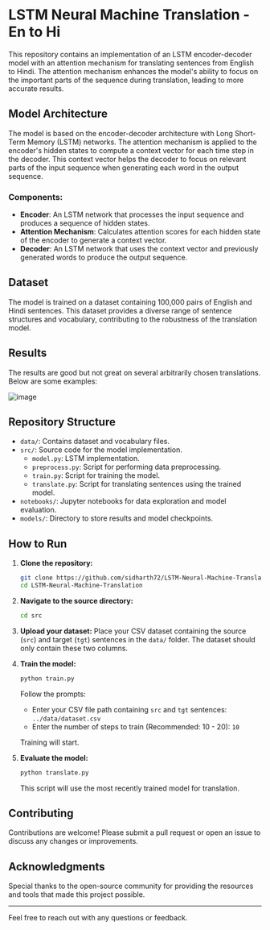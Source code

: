 # LSTM Neural Machine Translation - En to Hi

This repository contains an implementation of an LSTM encoder-decoder model with an attention mechanism for translating sentences from English to Hindi. The attention mechanism enhances the model's ability to focus on the important parts of the sequence during translation, leading to more accurate results.

## Model Architecture

The model is based on the encoder-decoder architecture with Long Short-Term Memory (LSTM) networks. The attention mechanism is applied to the encoder's hidden states to compute a context vector for each time step in the decoder. This context vector helps the decoder to focus on relevant parts of the input sequence when generating each word in the output sequence.

### Components:
- **Encoder**: An LSTM network that processes the input sequence and produces a sequence of hidden states.
- **Attention Mechanism**: Calculates attention scores for each hidden state of the encoder to generate a context vector.
- **Decoder**: An LSTM network that uses the context vector and previously generated words to produce the output sequence.

## Dataset

The model is trained on a dataset containing 100,000 pairs of English and Hindi sentences. This dataset provides a diverse range of sentence structures and vocabulary, contributing to the robustness of the translation model.

## Results

The results are good but not great on several arbitrarily chosen translations. Below are some examples:

![image](https://github.com/sidharth72/LSTM-Neural-Machine-Translation/assets/74226199/fa454746-d4d3-45de-b486-69cab5d3c58c)

## Repository Structure

- `data/`: Contains dataset and vocabulary files.
- `src/`: Source code for the model implementation.
  - `model.py`: LSTM implementation.
  - `preprocess.py`: Script for performing data preprocessing.
  - `train.py`: Script for training the model.
  - `translate.py`: Script for translating sentences using the trained model.
- `notebooks/`: Jupyter notebooks for data exploration and model evaluation.
- `models/`: Directory to store results and model checkpoints.

## How to Run

1. **Clone the repository:**
    ```bash
    git clone https://github.com/sidharth72/LSTM-Neural-Machine-Translation.git
    cd LSTM-Neural-Machine-Translation
    ```

2. **Navigate to the source directory:**
    ```bash
    cd src
    ```

3. **Upload your dataset:**
   Place your CSV dataset containing the source (`src`) and target (`tgt`) sentences in the `data/` folder. The dataset should only contain these two columns.

4. **Train the model:**
    ```bash
    python train.py
    ```
    Follow the prompts:
    - Enter your CSV file path containing `src` and `tgt` sentences: `../data/dataset.csv`
    - Enter the number of steps to train (Recommended: 10 - 20): `10`

   Training will start.

5. **Evaluate the model:**
    ```bash
    python translate.py
    ```
    This script will use the most recently trained model for translation.

## Contributing

Contributions are welcome! Please submit a pull request or open an issue to discuss any changes or improvements.

## Acknowledgments

Special thanks to the open-source community for providing the resources and tools that made this project possible.

---

Feel free to reach out with any questions or feedback.
